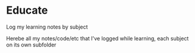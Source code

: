 # Educate
Log my learning notes by subject


Herebe all my notes/code/etc that I've logged while learning, each subject on its own subfolder